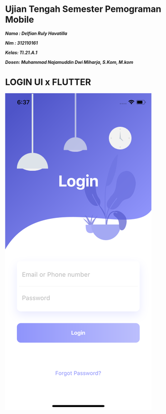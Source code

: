 # Ujian Tengah Semester Pemograman Mobile
**_<p>Nama : Delfian Ruly Havatilla</p>_**
**_<p>Nim : 312110161</p>_**
**_<p>Kelas: TI.21.A.1</p>_**
**_<p>Dosen: Muhammad Najamuddin Dwi Miharja, S.Kom, M.kom</p>_**
# LOGIN UI x FLUTTER
![delfian](./img/hasil.png)
